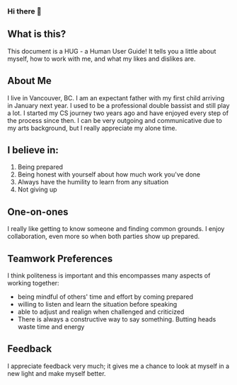 ### Hi there 👋

## What is this?
This document is a HUG - a Human User Guide! It tells you a little about myself, how to work with me, and what my likes and dislikes are.

## About Me 
I live in Vancouver, BC. I am an expectant father with my first child arriving in January next year. I used to be a professional double bassist and still play a lot. 
I started my CS journey two years ago and have enjoyed every step of the process since then. I can be very outgoing and communicative due to my arts background, but I really appreciate my alone time. 

## I believe in: 
1. Being prepared 
2. Being honest with yourself about how much work you've done 
3. Always have the humility to learn from any situation
4. Not giving up 

## One-on-ones 
I really like getting to know someone and finding common grounds. 
I enjoy collaboration, even more so when both parties show up prepared. 

## Teamwork Preferences 
I think politeness is important and this encompasses many aspects of working together:
- being mindful of others' time and effort by coming prepared 
- willing to listen and learn the situation before speaking
- able to adjust and realign when challenged and criticized
- There is always a constructive way to say something. Butting heads waste time and energy 

## Feedback 
I appreciate feedback very much; it gives me a chance to look at myself in a new light and make myself better.



<!--
**JesseLuBass/jesselubass** is a ✨ _special_ ✨ repository because its `README.md` (this file) appears on your GitHub profile.

Here are some ideas to get you started:

- 🔭 I’m currently working on ...
- 🌱 I’m currently learning ...
- 👯 I’m looking to collaborate on ...
- 🤔 I’m looking for help with ...
- 💬 Ask me about ...
- 📫 How to reach me: ...
- 😄 Pronouns: ...
- ⚡ Fun fact: ...
-->
